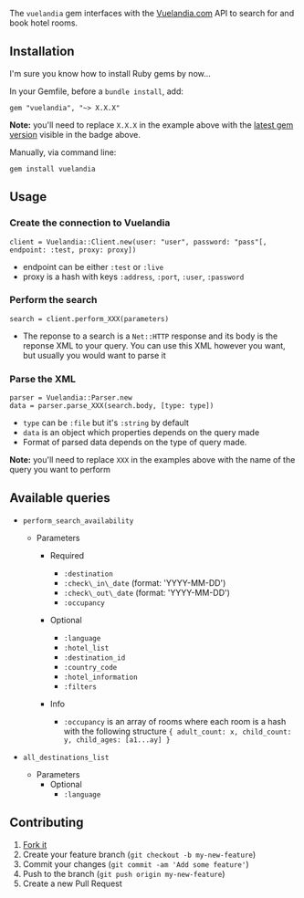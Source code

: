 The `vuelandia` gem interfaces with the [Vuelandia.com](http://www.vuelandia.com/) API to search for and book hotel rooms.

## Installation

I'm sure you know how to install Ruby gems by now...

In your Gemfile, before a `bundle install`, add:

    gem "vuelandia", "~> X.X.X"

**Note:** you'll need to replace `X.X.X` in the example above with the [latest gem version](https://rubygems.org/gems/vuelandia) visible in the badge above.

Manually, via command line:
	
    gem install vuelandia

## Usage

### Create the connection to Vuelandia
	client = Vuelandia::Client.new(user: "user", password: "pass"[, endpoint: :test, proxy: proxy])

- endpoint can be either `:test` or `:live` 
- proxy is a hash with keys `:address`, `:port`, `:user`, `:password`

### Perform the search
	search = client.perform_XXX(parameters)

- The reponse to a search is a `Net::HTTP` response and its body is the reponse XML to your query. You can use this XML however you want, but usually you would want to parse it

### Parse the XML
	parser = Vuelandia::Parser.new
	data = parser.parse_XXX(search.body, [type: type])

- `type` can be `:file` but it's `:string` by default
- `data` is an object which properties depends on the query made
- Format of parsed data depends on the type of query made.

**Note:** you'll need to replace `XXX` in the examples above with the name of the query you want to perform

## Available queries

- `perform_search_availability`
	- Parameters
		- Required
			- `:destination`
			- `:check\_in\_date` (format: 'YYYY-MM-DD')
			- `:check\_out\_date` (format: 'YYYY-MM-DD')
			- `:occupancy`
		- Optional
			- `:language`
			- `:hotel_list`
			- `:destination_id`
			- `:country_code`
			- `:hotel_information`
			- `:filters`

		- Info 
			- `:occupancy` is an array of rooms where each room is a hash with the following structure
				`{ adult_count: x, child_count: y, child_ages: [a1...ay] }`

- `all_destinations_list`
	- Parameters
		- Optional
			- `:language`

## Contributing

1. [Fork it](https://github.com/mariomuniz/vuelandia/fork)
2. Create your feature branch (`git checkout -b my-new-feature`)
3. Commit your changes (`git commit -am 'Add some feature'`)
4. Push to the branch (`git push origin my-new-feature`)
5. Create a new Pull Request
